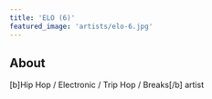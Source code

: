 ```yaml
---
title: 'ELO (6)'
featured_image: 'artists/elo-6.jpg'
---
```


## About

[b]Hip Hop / Electronic / Trip Hop / Breaks[/b] artist
